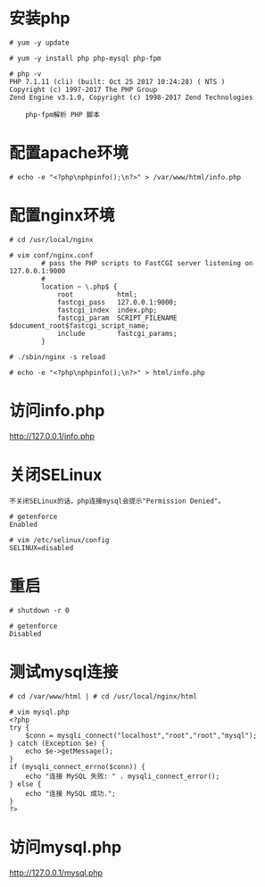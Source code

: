 # 安装php
```
# yum -y update

# yum -y install php php-mysql php-fpm

# php -v
PHP 7.1.11 (cli) (built: Oct 25 2017 10:24:28) ( NTS )
Copyright (c) 1997-2017 The PHP Group
Zend Engine v3.1.0, Copyright (c) 1998-2017 Zend Technologies
```
        php-fpm解析 PHP 脚本
        
# 配置apache环境
```
# echo -e "<?php\nphpinfo();\n?>" > /var/www/html/info.php
```

# 配置nginx环境
```
# cd /usr/local/nginx

# vim conf/nginx.conf
        # pass the PHP scripts to FastCGI server listening on 127.0.0.1:9000
        #
        location ~ \.php$ {
            root           html;
            fastcgi_pass   127.0.0.1:9000;
            fastcgi_index  index.php;
            fastcgi_param  SCRIPT_FILENAME  $document_root$fastcgi_script_name;
            include        fastcgi_params;
        }

# ./sbin/nginx -s reload

# echo -e "<?php\nphpinfo();\n?>" > html/info.php
```

# 访问info.php
http://127.0.0.1/info.php

# 关闭SELinux
```
不关闭SELinux的话，php连接mysql会提示"Permission Denied"。
```

```
# getenforce
Enabled

# vim /etc/selinux/config
SELINUX=disabled
```

# 重启
```
# shutdown -r 0

# getenforce
Disabled
```

# 测试mysql连接
```
# cd /var/www/html | # cd /usr/local/nginx/html

# vim mysql.php
<?php
try {
    $conn = mysqli_connect("localhost","root","root","mysql");
} catch (Exception $e) {
    echo $e->getMessage();
}
if (mysqli_connect_errno($conn)) {
    echo "连接 MySQL 失败: " . mysqli_connect_error();
} else {
    echo "连接 MySQL 成功.";
}
?>
```

# 访问mysql.php
http://127.0.0.1/mysql.php
